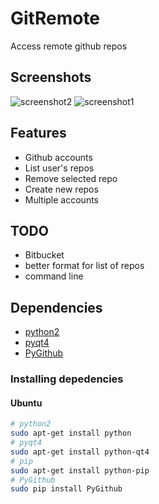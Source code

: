 GitRemote
=========

Access remote github repos

## Screenshots ##

![screenshot2](http://i.imgur.com/JNCyIvP.png)
![screenshot1](http://i.imgur.com/M8Ehc9J.png)

## Features ##

* Github accounts
* List user's repos
* Remove selected repo
* Create new repos
* Multiple accounts

## TODO ##

* Bitbucket
* better format for list of repos
* command line

## Dependencies ##

* [python2](http://www.python.org/)
* [pyqt4](http://www.riverbankcomputing.com/software/pyqt/intro)
* [PyGithub](https://github.com/jacquev6/PyGithub)
    
### Installing depedencies ###

#### Ubuntu ####
```sh
# python2
sudo apt-get install python
# pyqt4
sudo apt-get install python-qt4
# pip
sudo apt-get install python-pip
# PyGithub
sudo pip install PyGithub
```

